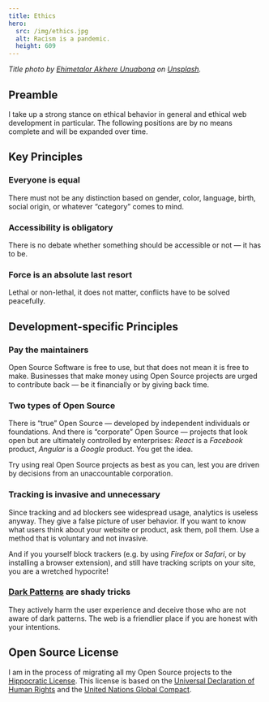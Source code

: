 ```yaml
---
title: Ethics
hero:
  src: /img/ethics.jpg
  alt: Racism is a pandemic.
  height: 609
---
```


_Title photo by [Ehimetalor Akhere Unuabona](https://unsplash.com/@theeastlondonphotographer) on [Unsplash](https://unsplash.com/photos/zswLbyR_b58)._

## Preamble

I take up a strong stance on ethical behavior in general and ethical web development in particular. The following positions are by no means complete and will be expanded over time.

## Key Principles

### Everyone is equal

There must not be any distinction based on gender, color, language, birth, social origin, or whatever “category” comes to mind.

### Accessibility is obligatory

There is no debate whether something should be accessible or not — it has to be.

### Force is an absolute last resort

Lethal or non-lethal, it does not matter, conflicts have to be solved peacefully.

## Development-specific Principles

### Pay the maintainers

Open Source Software is free to use, but that does not mean it is free to make. Businesses that make money using Open Source projects are urged to contribute back — be it financially or by giving back time.

### Two types of Open Source

There is “true” Open Source — developed by independent individuals or foundations. And there is “corporate” Open Source — projects that look open but are ultimately controlled by enterprises: _React_ is a _Facebook_ product, _Angular_ is a _Google_ product. You get the idea.

Try using real Open Source projects as best as you can, lest you are driven by decisions from an unaccountable corporation.

### Tracking is invasive and unnecessary

Since tracking and ad blockers see widespread usage, analytics is useless anyway. They give a false picture of user behavior. If you want to know what users think about your website or product, ask them, poll them. Use a method that is voluntary and not invasive.

And if you yourself block trackers (e.g. by using _Firefox_ or _Safari_, or by installing a browser extension), and still have tracking scripts on your site, you are a wretched hypocrite!

### [Dark Patterns](https://www.darkpatterns.org) are shady tricks

They actively harm the user experience and deceive those who are not aware of dark patterns. The web is a friendlier place if you are honest with your intentions.

## Open Source License

I am in the process of migrating all my Open Source projects to the [Hippocratic License](https://firstdonoharm.dev). This license is based on the [Universal Declaration of Human Rights](https://www.un.org/en/universal-declaration-human-rights/) and the [United Nations Global Compact](https://www.unglobalcompact.org).
